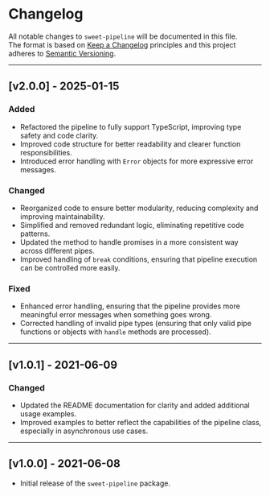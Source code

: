 # Changelog

All notable changes to `sweet-pipeline` will be documented in this file.  
The format is based on [Keep a Changelog](https://keepachangelog.com/en/1.0.0/) principles and this project adheres to [Semantic Versioning](https://semver.org/).

---

## [v2.0.0] - 2025-01-15

### Added
- Refactored the pipeline to fully support TypeScript, improving type safety and code clarity.
- Improved code structure for better readability and clearer function responsibilities.
- Introduced error handling with `Error` objects for more expressive error messages.

### Changed
- Reorganized code to ensure better modularity, reducing complexity and improving maintainability.
- Simplified and removed redundant logic, eliminating repetitive code patterns.
- Updated the method to handle promises in a more consistent way across different pipes.
- Improved handling of `break` conditions, ensuring that pipeline execution can be controlled more easily.

### Fixed
- Enhanced error handling, ensuring that the pipeline provides more meaningful error messages when something goes wrong.
- Corrected handling of invalid pipe types (ensuring that only valid pipe functions or objects with `handle` methods are processed).

---

## [v1.0.1] - 2021-06-09

### Changed
- Updated the README documentation for clarity and added additional usage examples.
- Improved examples to better reflect the capabilities of the pipeline class, especially in asynchronous use cases.

---

## [v1.0.0] - 2021-06-08

- Initial release of the `sweet-pipeline` package.

